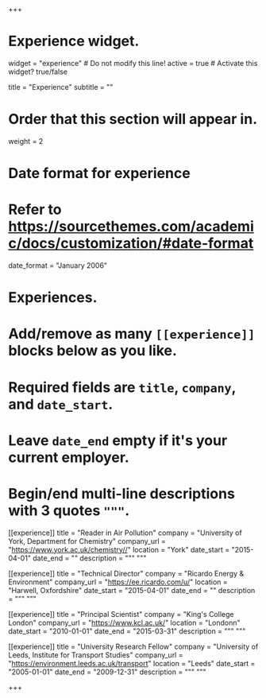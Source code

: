 +++
# Experience widget.
widget = "experience"  # Do not modify this line!
active = true  # Activate this widget? true/false

title = "Experience"
subtitle = ""

# Order that this section will appear in.
weight = 2

# Date format for experience
#   Refer to https://sourcethemes.com/academic/docs/customization/#date-format
date_format = "January 2006"

# Experiences.
#   Add/remove as many `[[experience]]` blocks below as you like.
#   Required fields are `title`, `company`, and `date_start`.
#   Leave `date_end` empty if it's your current employer.
#   Begin/end multi-line descriptions with 3 quotes `"""`.
[[experience]]
  title = "Reader in Air Pollution"
  company = "University of York, Department for Chemistry"
  company_url = "https://www.york.ac.uk/chemistry//"
  location = "York"
  date_start = "2015-04-01"
  date_end = ""
  description = """
  """

[[experience]]
  title = "Technical Director"
  company = "Ricardo Energy & Environment"
  company_url = "https://ee.ricardo.com/u/"
  location = "Harwell, Oxfordshire"
  date_start = "2015-04-01"
  date_end = ""
  description = """ """
  
[[experience]]
  title = "Principal Scientist"
  company = "King's College London"
  company_url = "https://www.kcl.ac.uk/"
  location = "Londonn"
  date_start = "2010-01-01"
  date_end = "2015-03-31"
  description = """ """

[[experience]]
  title = "University Research Fellow"
  company = "University of Leeds, Institute for Transport Studies"
  company_url = "https://environment.leeds.ac.uk/transport"
  location = "Leeds"
  date_start = "2005-01-01"
  date_end = "2009-12-31"
  description = """ """
  


+++

